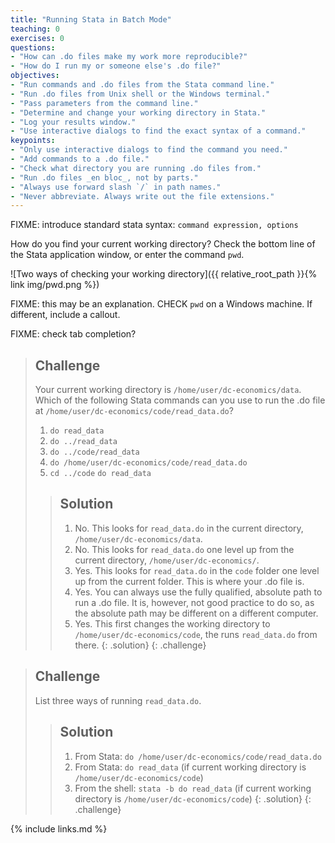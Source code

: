 ```yaml
---
title: "Running Stata in Batch Mode"
teaching: 0
exercises: 0
questions:
- "How can .do files make my work more reproducible?"
- "How do I run my or someone else's .do file?"
objectives:
- "Run commands and .do files from the Stata command line."
- "Run .do files from Unix shell or the Windows terminal."
- "Pass parameters from the command line."
- "Determine and change your working directory in Stata."
- "Log your results window."
- "Use interactive dialogs to find the exact syntax of a command."
keypoints:
- "Only use interactive dialogs to find the command you need."
- "Add commands to a .do file."
- "Check what directory you are running .do files from."
- "Run .do files _en bloc_, not by parts." 
- "Always use forward slash `/` in path names."
- "Never abbreviate. Always write out the file extensions."
---
```


FIXME: introduce standard stata syntax: `command expression, options`

How do you find your current working directory? Check the bottom line of the Stata application window, or enter the command `pwd`.

![Two ways of checking your working directory]({{ relative_root_path }}{% link img/pwd.png %})

FIXME: this may be an explanation. CHECK `pwd` on a Windows machine. If different, include a callout. 

FIXME: check tab completion?

> ## Challenge
>
> Your current working directory is `/home/user/dc-economics/data`. Which of the following Stata commands can you use to run the .do file at `/home/user/dc-economics/code/read_data.do`?
> 1. `do read_data`
> 2. `do ../read_data`
> 3. `do ../code/read_data`
> 4. `do /home/user/dc-economics/code/read_data.do`
> 5. `cd ../code`
>    `do read_data`
>
> > ## Solution
> > 1. No. This looks for `read_data.do` in the current directory, `/home/user/dc-economics/data`.
> > 2. No. This looks for `read_data.do` one level up from the current directory, `/home/user/dc-economics/`.
> > 3. Yes. This looks for `read_data.do` in the `code` folder one level up from the current folder. This is where your .do file is.
> > 4. Yes. You can always use the fully qualified, absolute path to run a .do file. It is, however, not good practice to do so, as the absolute path may be different on a different computer.
> > 5. Yes. This first changes the working directory to `/home/user/dc-economics/code`, the runs `read_data.do` from there.
> {: .solution}
{: .challenge}

> ## Challenge
>
> List three ways of running `read_data.do`.
>
> > ## Solution
> > 1. From Stata: `do /home/user/dc-economics/code/read_data.do`
> > 2. From Stata: `do read_data` (if current working directory is `/home/user/dc-economics/code`)
> > 3. From the shell: `stata -b do read_data` (if current working directory is `/home/user/dc-economics/code`)
> {: .solution}
{: .challenge}

{% include links.md %}

